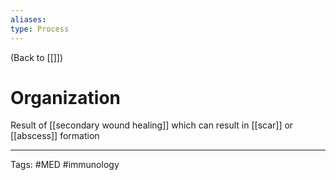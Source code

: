 ```yaml
---
aliases: 
type: Process
---
```


(Back to [[]])

# Organization

Result of [[secondary wound healing]] which can result in [[scar]] or [[abscess]] formation

---
Tags: #MED #immunology 